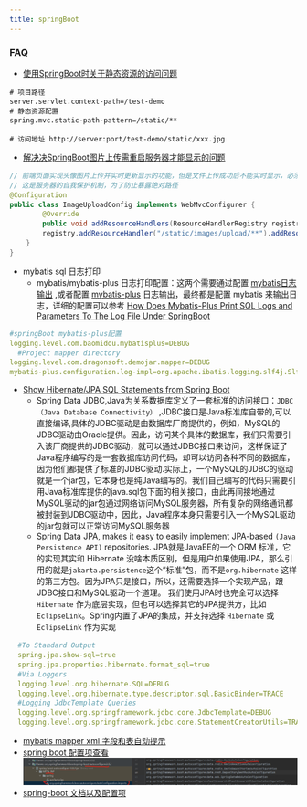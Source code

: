 ```yaml
---
title: springBoot
---
```


### FAQ

- [使用SpringBoot时关于静态资源的访问问题](https://www.jianshu.com/p/5f5b82e7ee23)

```shell
# 项目路径
server.servlet.context-path=/test-demo
# 静态资源配置
spring.mvc.static-path-pattern=/static/**

# 访问地址 http://server:port/test-demo/static/xxx.jpg
```

- [解决决SpringBoot图片上传需重启服务器才能显示的问题](https://blog.csdn.net/qq_49137582/article/details/123601007)

```java
// 前端页面实现头像图片上传并实时更新显示的功能，但是文件上传成功后不能实时显示，必须重启服务器后才能显示出来
// 这是服务器的自我保护机制，为了防止暴露绝对路径
@Configuration
public class ImageUploadConfig implements WebMvcConfigurer {
        @Override
        public void addResourceHandlers(ResourceHandlerRegistry registry) {
        registry.addResourceHandler("/static/images/upload/**").addResourceLocations("file:E:\\Allworkspaces\\idea-workspace\\SpringBoot\\store\\src\\main\\resources\\static\\images\\upload\\");
    }
}
```

- mybatis sql 日志打印
    - mybatis/mybatis-plus 日志打印配置：这两个需要通过配置 [mybatis日志输出](https://mybatis.org/mybatis-3/zh/logging.html)
      ,或者配置 [mybatis-plus](https://baomidou.com/pages/f84a74/#%E5%90%AF%E5%8A%A8-mybatis-%E6%9C%AC%E8%BA%AB%E7%9A%84-log-%E6%97%A5%E5%BF%97)
      日志输出，最终都是配置 mybatis
      来输出日志，详细的配置可以参考 [How Does Mybatis-Plus Print SQL Logs and Parameters To The Log File Under SpringBoot](https://medium.com/illumination/how-does-mybatis-plus-print-sql-logs-and-parameters-to-the-log-file-under-springboot-d9573c30f9e6)

```yaml
#springBoot mybatis-plus配置
logging.level.com.baomidou.mybatisplus=DEBUG
  #Project mapper directory
logging.level.com.dragonsoft.demojar.mapper=DEBUG
mybatis-plus.configuration.log-impl=org.apache.ibatis.logging.slf4j.Slf4jImpl
```

- [Show Hibernate/JPA SQL Statements from Spring Boot](https://www.baeldung.com/sql-logging-spring-boot)
    - Spring Data JDBC,Java为关系数据库定义了一套标准的访问接口：`JDBC（Java Database Connectivity）`
      ,JDBC接口是Java标准库自带的,可以直接编译,具体的JDBC驱动是由数据库厂商提供的，例如，MySQL的JDBC驱动由Oracle提供。因此，访问某个具体的数据库，我们只需要引入该厂商提供的JDBC驱动，就可以通过JDBC接口来访问，这样保证了Java程序编写的是一套数据库访问代码，却可以访问各种不同的数据库，因为他们都提供了标准的JDBC驱动.实际上，一个MySQL的JDBC的驱动就是一个jar包，它本身也是纯Java编写的。我们自己编写的代码只需要引用Java标准库提供的java.sql包下面的相关接口，由此再间接地通过MySQL驱动的jar包通过网络访问MySQL服务器，所有复杂的网络通讯都被封装到JDBC驱动中，因此，Java程序本身只需要引入一个MySQL驱动的jar包就可以正常访问MySQL服务器
    - Spring Data JPA, makes it easy to easily implement JPA-based `(Java Persistence API)` repositories. JPA就是JavaEE的一个
      ORM 标准，它的实现其实和 Hibernate 没啥本质区别，但是用户如果使用JPA，那么引用的就是`jakarta.persistence`这个“标准”包，而不是`org.hibernate`
      这样的第三方包。因为JPA只是接口，所以，还需要选择一个实现产品，跟JDBC接口和MySQL驱动一个道理。 我们使用JPA时也完全可以选择 `Hibernate`
      作为底层实现，但也可以选择其它的JPA提供方，比如 `EclipseLink`。Spring内置了JPA的集成，并支持选择 `Hibernate` 或 `EclipseLink` 作为实现

```yaml
  #To Standard Output
  spring.jpa.show-sql=true
  spring.jpa.properties.hibernate.format_sql=true
  #Via Loggers
  logging.level.org.hibernate.SQL=DEBUG
  logging.level.org.hibernate.type.descriptor.sql.BasicBinder=TRACE
  #Logging JdbcTemplate Queries
  logging.level.org.springframework.jdbc.core.JdbcTemplate=DEBUG
  logging.level.org.springframework.jdbc.core.StatementCreatorUtils=TRACE
```

- [mybatis mapper xml 字段和表自动提示](https://blog.csdn.net/b452608/article/details/122704798)
- [spring boot 配置项查看](https://docs.spring.io/spring-boot/docs/current/reference/htmlsingle/#features.developing-auto-configuration.understanding-auto-configured-beans)
  ![spring boot auto configuration](../images/java/spring-boot-autoconfiguration.png)
- [spring-boot 文档以及配置项](https://docs.spring.io/spring-boot/docs/2.0.1.RELEASE/reference/htmlsingle/#common-application-properties)
